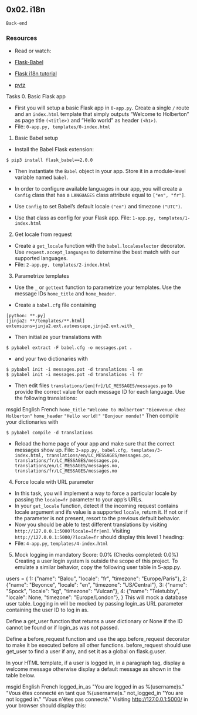 ## 0x02. i18n
`Back-end`

### Resources
- Read or watch:

- [Flask-Babel](https://web.archive.org/web/20201111174034/https://flask-babel.tkte.ch/)
- [Flask i18n tutorial](https://blog.miguelgrinberg.com/post/the-flask-mega-tutorial-part-xiii-i18n-and-l10n)
- [pytz](https://pypi.org/project/pytz/)

Tasks
0. Basic Flask app
- First you will setup a basic Flask app in `0-app.py`. Create a single `/` route and an `index.html` template that simply outputs “Welcome to Holberton” as page title `(<title>)` and “Hello world” as header `(<h1>)`.
- File: `0-app.py, templates/0-index.html`

1. Basic Babel setup
- Install the Babel Flask extension:

`$ pip3 install flask_babel==2.0.0`
- Then instantiate the `Babel` object in your app. Store it in a module-level variable named `babel`.

- In order to configure available languages in our app, you will create a `Config` class that has a `LANGUAGES` class attribute equal to `["en", "fr"]`.

- Use `Config` to set Babel’s default locale `("en")` and timezone `("UTC")`.

- Use that class as config for your Flask app.
File: `1-app.py, templates/1-index.html`

2. Get locale from request
- Create a `get_locale` function with the `babel.localeselector` decorator. Use `request.accept_languages` to determine the best match with our supported languages.
- File: `2-app.py, templates/2-index.html`

3. Parametrize templates
- Use the `_` or `gettext` function to parametrize your templates. Use the message IDs `home_title` and `home_header`.

- Create a `babel.cfg` file containing
```
[python: **.py]
[jinja2: **/templates/**.html]
extensions=jinja2.ext.autoescape,jinja2.ext.with_
```
- Then initialize your translations with
```
$ pybabel extract -F babel.cfg -o messages.pot .
```
- and your two dictionaries with
```
$ pybabel init -i messages.pot -d translations -l en
$ pybabel init -i messages.pot -d translations -l fr
```
- Then edit files `translations/[en|fr]/LC_MESSAGES/messages.po` to provide the correct value for each message ID for each language. Use the following translations:


msgid			English						French
`home_title`	`"Welcome to Holberton"`	`"Bienvenue chez Holberton"`
`home_header`	`"Hello world!"`			`"Bonjour monde!"`
Then compile your dictionaries with
```
$ pybabel compile -d translations
```
- Reload the home page of your app and make sure that the correct messages show up.
File: `3-app.py, babel.cfg, templates/3-index.html, translations/en/LC_MESSAGES/messages.po, translations/fr/LC_MESSAGES/messages.po, translations/en/LC_MESSAGES/messages.mo, translations/fr/LC_MESSAGES/messages.mo`

4. Force locale with URL parameter
- In this task, you will implement a way to force a particular locale by passing the `locale=fr` parameter to your app’s URLs.
- In your `get_locale` function, detect if the incoming request contains locale argument and ifs value is a supported `locale`, return it. If not or if the parameter is not present, resort to the previous default behavior.
- Now you should be able to test different translations by visiting `http://127.0.0.1:5000?locale=[fr|en]`.
Visiting `http://127.0.0.1:5000/?locale=fr` should display this level 1 heading:
- File: `4-app.py`, `templates/4-index.html`

5. Mock logging in
mandatory
Score: 0.0% (Checks completed: 0.0%)
Creating a user login system is outside the scope of this project. To emulate a similar behavior, copy the following user table in 5-app.py.

users = {
    1: {"name": "Balou", "locale": "fr", "timezone": "Europe/Paris"},
    2: {"name": "Beyonce", "locale": "en", "timezone": "US/Central"},
    3: {"name": "Spock", "locale": "kg", "timezone": "Vulcan"},
    4: {"name": "Teletubby", "locale": None, "timezone": "Europe/London"},
}
This will mock a database user table. Logging in will be mocked by passing login_as URL parameter containing the user ID to log in as.

Define a get_user function that returns a user dictionary or None if the ID cannot be found or if login_as was not passed.

Define a before_request function and use the app.before_request decorator to make it be executed before all other functions. before_request should use get_user to find a user if any, and set it as a global on flask.g.user.

In your HTML template, if a user is logged in, in a paragraph tag, display a welcome message otherwise display a default message as shown in the table below.

msgid	English	French
logged_in_as	"You are logged in as %(username)s."	"Vous êtes connecté en tant que %(username)s."
not_logged_in	"You are not logged in."	"Vous n'êtes pas connecté."
Visiting http://127.0.0.1:5000/ in your browser should display this:


